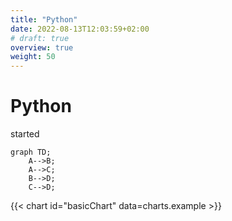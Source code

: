 ```yaml
---
title: "Python"
date: 2022-08-13T12:03:59+02:00
# draft: true
overview: true
weight: 50
---
```


# Python

started

```mermaid
graph TD;
    A-->B;
    A-->C;
    B-->D;
    C-->D;
```

{{< chart id="basicChart" data=charts.example >}}